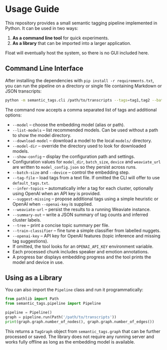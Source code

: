 # Usage Guide

This repository provides a small semantic tagging pipeline implemented in Python.
It can be used in two ways:

1. **As a command line tool** for quick experiments.
2. **As a library** that can be imported into a larger application.

Float will eventually host the system, so there is no GUI included here.

## Command Line Interface

After installing the dependencies with `pip install -r requirements.txt`,
you can run the pipeline on a directory or single file containing
Markdown or JSON transcripts:

```bash
python -m semantic_tags.cli /path/to/transcripts --tags=tag1,tag2 --batch-size 16 --summary-out summary.json
```

The command now accepts a comma separated list of tags and additional options:

- `--model` – choose the embedding model (alias or path).
- `--list-models` – list recommended models. Can be used without a path to show the model directory.
- `--download-model` – download a model to the local `models/` directory.
- `--model-dir` – override the directory used to look for downloaded models.
- `--show-config` – display the configuration path and settings.
- Configuration values for `model_dir`, `batch_size`, `device` and `weaviate_url` are written to `model_config.json` so they persist across runs.
- `--batch-size` and `--device` – control the embedding step.
- `--tag-file` – load tags from a text file. If omitted the CLI will offer to use `default_tags.txt`.
- `--infer-topics` – automatically infer a tag for each cluster, optionally using OpenAI when an API key is provided.
- `--suggest-missing` – propose additional tags using a simple heuristic or OpenAI when `--openai-key` is supplied.
- `--weaviate-url` – persist the results to a running Weaviate instance.
- `--summary-out` – write a JSON summary of tag counts and inferred cluster labels.
- `--tree` – print a concise topic summary per file.
- `--train-classifier` – fine tune a simple classifier from labelled nuggets.
- `--openai-key` – API key for OpenAI features (topic inference and missing tag suggestions).
- If omitted, the tool looks for an `OPENAI_API_KEY` environment variable.
- Each processed chunk includes speaker and emotion annotations.
- A progress bar displays embedding progress and the tool prints the model and device in use.

## Using as a Library

You can also import the `Pipeline` class and run it programmatically:

```python
from pathlib import Path
from semantic_tags.pipeline import Pipeline

pipeline = Pipeline()
graph = pipeline.run(Path('/path/to/transcripts'))
print(graph.graph.number_of_nodes(), graph.graph.number_of_edges())
```

This returns a `TagGraph` object from `semantic_tags.graph` that can be further
processed or saved. The library does not require any running server and works
fully offline as long as the embedding model is available.
